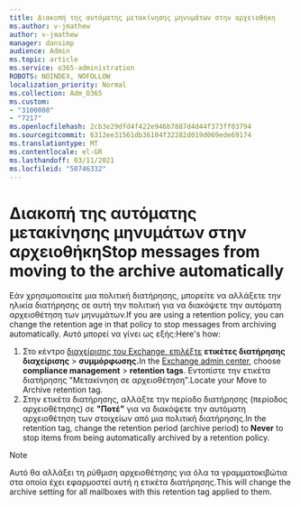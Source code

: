 ```yaml
---
title: Διακοπή της αυτόματης μετακίνησης μηνυμάτων στην αρχειοθήκη
ms.author: v-jmathew
author: v-jmathew
manager: dansimp
audience: Admin
ms.topic: article
ms.service: o365-administration
ROBOTS: NOINDEX, NOFOLLOW
localization_priority: Normal
ms.collection: Adm_O365
ms.custom:
- "3100008"
- "7217"
ms.openlocfilehash: 2cb3e29dfd4f422e946b7887d4d44f373ff03794
ms.sourcegitcommit: 6312ee31561db36104f32282d019d069ede69174
ms.translationtype: MT
ms.contentlocale: el-GR
ms.lasthandoff: 03/11/2021
ms.locfileid: "50746332"
---
```

# <a name="stop-messages-from-moving-to-the-archive-automatically"></a><span data-ttu-id="a5145-102">Διακοπή της αυτόματης μετακίνησης μηνυμάτων στην αρχειοθήκη</span><span class="sxs-lookup"><span data-stu-id="a5145-102">Stop messages from moving to the archive automatically</span></span>

<span data-ttu-id="a5145-103">Εάν χρησιμοποιείτε μια πολιτική διατήρησης, μπορείτε να αλλάξετε την ηλικία διατήρησης σε αυτή την πολιτική για να διακόψετε την αυτόματη αρχειοθέτηση των μηνυμάτων.</span><span class="sxs-lookup"><span data-stu-id="a5145-103">If you are using a retention policy, you can change the retention age in that policy to stop messages from archiving automatically.</span></span> <span data-ttu-id="a5145-104">Αυτό μπορεί να γίνει ως εξής:</span><span class="sxs-lookup"><span data-stu-id="a5145-104">Here's how:</span></span>

1. <span data-ttu-id="a5145-105">Στο κέντρο [διαχείρισης του Exchange, επιλέξτε](https://go.microsoft.com/fwlink/?linkid=2059104) **ετικέτες διατήρησης διαχείρισης**  >  **συμμόρφωσης.**</span><span class="sxs-lookup"><span data-stu-id="a5145-105">In the [Exchange admin center](https://go.microsoft.com/fwlink/?linkid=2059104), choose **compliance management** > **retention tags**.</span></span> <span data-ttu-id="a5145-106">Εντοπίστε την ετικέτα διατήρησης "Μετακίνηση σε αρχειοθέτηση".</span><span class="sxs-lookup"><span data-stu-id="a5145-106">Locate your Move to Archive retention tag.</span></span>
2. <span data-ttu-id="a5145-107">Στην ετικέτα διατήρησης, αλλάξτε την περίοδο διατήρησης (περίοδος αρχειοθέτησης) σε **"Ποτέ"** για να διακόψετε την αυτόματη αρχειοθέτηση των στοιχείων από μια πολιτική διατήρησης.</span><span class="sxs-lookup"><span data-stu-id="a5145-107">In the retention tag, change the retention period (archive period) to **Never** to stop items from being automatically archived by a retention policy.</span></span>

> [!NOTE]
> <span data-ttu-id="a5145-108">Αυτό θα αλλάξει τη ρύθμιση αρχειοθέτησης για όλα τα γραμματοκιβώτια στα οποία έχει εφαρμοστεί αυτή η ετικέτα διατήρησης.</span><span class="sxs-lookup"><span data-stu-id="a5145-108">This will change the archive setting for all mailboxes with this retention tag applied to them.</span></span>
